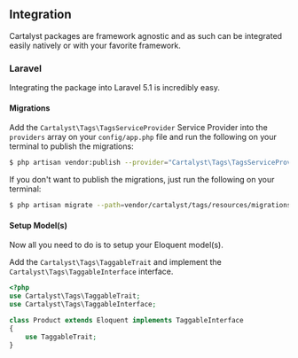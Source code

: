 ## Integration

Cartalyst packages are framework agnostic and as such can be integrated easily natively or with your favorite framework.

### Laravel

Integrating the package into Laravel 5.1 is incredibly easy.

#### Migrations

Add the `Cartalyst\Tags\TagsServiceProvider` Service Provider into the `providers` array on your `config/app.php` file and run the following on your terminal to publish the migrations:

```sh
$ php artisan vendor:publish --provider="Cartalyst\Tags\TagsServiceProvider" --tag="migrations"
```

If you don't want to publish the migrations, just run the following on your terminal:

```sh
$ php artisan migrate --path=vendor/cartalyst/tags/resources/migrations
```

#### Setup Model(s)

Now all you need to do is to setup your Eloquent model(s).

Add the `Cartalyst\Tags\TaggableTrait` and implement the `Cartalyst\Tags\TaggableInterface` interface.

```php
<?php
use Cartalyst\Tags\TaggableTrait;
use Cartalyst\Tags\TaggableInterface;

class Product extends Eloquent implements TaggableInterface
{
    use TaggableTrait;
}
```
